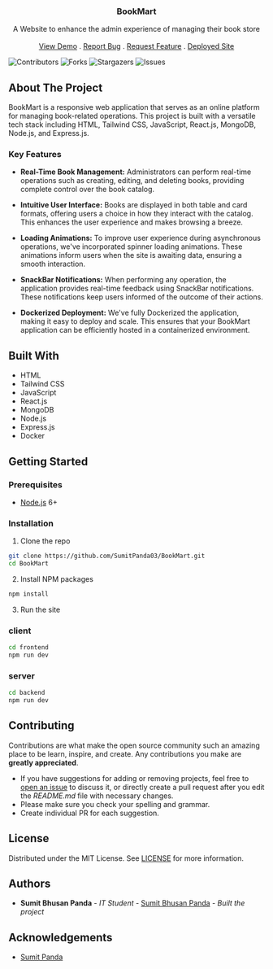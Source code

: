 <p align="center">
  <h3 align="center">BookMart</h3>

  <p align="center">
    A Website to enhance the admin experience of managing their book store
    <br/>
    <br/>
    <a href="https://frontend-b79i.onrender.com/">View Demo</a>
    .
    <a href="https://github.com/SumitPanda03/BookMart/issues">Report Bug</a>
    .
    <a href="https://github.com/SumitPanda03/BookMart/issues">Request Feature</a>
    .
    <a href="https://frontend-b79i.onrender.com/">Deployed Site</a>
  </p>
</p>

![Contributors](https://img.shields.io/github/contributors/SumitPanda03/BookMart?color=dark-green) ![Forks](https://img.shields.io/github/forks/SumitPanda03/BookMart?style=social) ![Stargazers](https://img.shields.io/github/stars/SumitPanda03/BookMart?style=social) ![Issues](https://img.shields.io/github/issues/SumitPanda03/BookMart) 

## About The Project

BookMart is a responsive web application that serves as an online platform for managing book-related operations. This project is built with a versatile tech stack including HTML, Tailwind CSS, JavaScript, React.js, MongoDB, Node.js, and Express.js.

### Key Features

- **Real-Time Book Management:** Administrators can perform real-time operations such as creating, editing, and deleting books, providing complete control over the book catalog.

- **Intuitive User Interface:** Books are displayed in both table and card formats, offering users a choice in how they interact with the catalog. This enhances the user experience and makes browsing a breeze.

- **Loading Animations:** To improve user experience during asynchronous operations, we've incorporated spinner loading animations. These animations inform users when the site is awaiting data, ensuring a smooth interaction.

- **SnackBar Notifications:** When performing any operation, the application provides real-time feedback using SnackBar notifications. These notifications keep users informed of the outcome of their actions.

- **Dockerized Deployment:** We've fully Dockerized the application, making it easy to deploy and scale. This ensures that your BookMart application can be efficiently hosted in a containerized environment.

## Built With

- HTML
- Tailwind CSS
- JavaScript
- React.js
- MongoDB
- Node.js
- Express.js
- Docker


## Getting Started


### Prerequisites

- [Node.js](https://nodejs.org/en/) 6+

### Installation

1. Clone the repo

```sh
git clone https://github.com/SumitPanda03/BookMart.git
cd BookMart
```

2. Install NPM packages

```sh
npm install
```
3. Run the site
### client
```sh
cd frontend
npm run dev
```

### server
```sh
cd backend
npm run dev
```

## Contributing

Contributions are what make the open source community such an amazing place to be learn, inspire, and create. Any contributions you make are **greatly appreciated**.
* If you have suggestions for adding or removing projects, feel free to [open an issue](https://github.com/SumitPanda03/BookMart/issues/new) to discuss it, or directly create a pull request after you edit the *README.md* file with necessary changes.
* Please make sure you check your spelling and grammar.
* Create individual PR for each suggestion.

## License

Distributed under the MIT License. See [LICENSE](https://github.com/SumitPanda03/BookMart/blob/main/LICENSE.md) for more information.

## Authors

* **Sumit Bhusan Panda** - *IT Student* - [Sumit Bhusan Panda](https://github.com/SumitPanda03/) - *Built the project*

## Acknowledgements

* [Sumit Panda](https://github.com/SumitPanda03/)